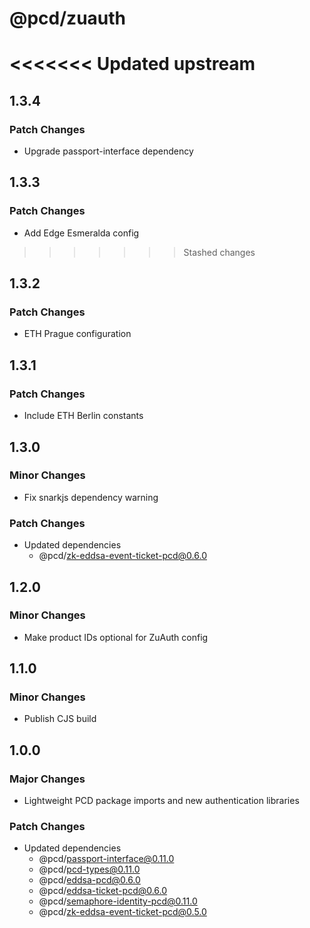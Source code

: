 # @pcd/zuauth

<<<<<<< Updated upstream
=======
## 1.3.4

### Patch Changes

- Upgrade passport-interface dependency

## 1.3.3

### Patch Changes

- Add Edge Esmeralda config

>>>>>>> Stashed changes
## 1.3.2

### Patch Changes

- ETH Prague configuration

## 1.3.1

### Patch Changes

- Include ETH Berlin constants

## 1.3.0

### Minor Changes

- Fix snarkjs dependency warning

### Patch Changes

- Updated dependencies
  - @pcd/zk-eddsa-event-ticket-pcd@0.6.0

## 1.2.0

### Minor Changes

- Make product IDs optional for ZuAuth config

## 1.1.0

### Minor Changes

- Publish CJS build

## 1.0.0

### Major Changes

- Lightweight PCD package imports and new authentication libraries

### Patch Changes

- Updated dependencies
  - @pcd/passport-interface@0.11.0
  - @pcd/pcd-types@0.11.0
  - @pcd/eddsa-pcd@0.6.0
  - @pcd/eddsa-ticket-pcd@0.6.0
  - @pcd/semaphore-identity-pcd@0.11.0
  - @pcd/zk-eddsa-event-ticket-pcd@0.5.0
